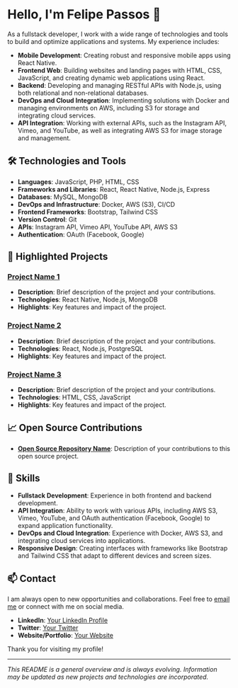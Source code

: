 # Hello, I'm Felipe Passos 👋

As a fullstack developer, I work with a wide range of technologies and tools to build and optimize applications and systems. My experience includes:

- **Mobile Development**: Creating robust and responsive mobile apps using React Native.
- **Frontend Web**: Building websites and landing pages with HTML, CSS, JavaScript, and creating dynamic web applications using React.
- **Backend**: Developing and managing RESTful APIs with Node.js, using both relational and non-relational databases.
- **DevOps and Cloud Integration**: Implementing solutions with Docker and managing environments on AWS, including S3 for storage and integrating cloud services.
- **API Integration**: Working with external APIs, such as the Instagram API, Vimeo, and YouTube, as well as integrating AWS S3 for image storage and management.
  
## 🛠️ Technologies and Tools

- **Languages**: JavaScript, PHP, HTML, CSS
- **Frameworks and Libraries**: React, React Native, Node.js, Express
- **Databases**: MySQL, MongoDB 
- **DevOps and Infrastructure**: Docker, AWS (S3), CI/CD
- **Frontend Frameworks**: Bootstrap, Tailwind CSS
- **Version Control**: Git
- **APIs**: Instagram API, Vimeo API, YouTube API, AWS S3
- **Authentication**: OAuth (Facebook, Google)

## 💼 Highlighted Projects

### [Project Name 1](link-to-repository)
- **Description**: Brief description of the project and your contributions.
- **Technologies**: React Native, Node.js, MongoDB
- **Highlights**: Key features and impact of the project.

### [Project Name 2](link-to-repository)
- **Description**: Brief description of the project and your contributions.
- **Technologies**: React, Node.js, PostgreSQL
- **Highlights**: Key features and impact of the project.

### [Project Name 3](link-to-repository)
- **Description**: Brief description of the project and your contributions.
- **Technologies**: HTML, CSS, JavaScript
- **Highlights**: Key features and impact of the project.

## 📈 Open Source Contributions

- **[Open Source Repository Name](link-to-repository)**: Description of your contributions to this open source project.

## 🌟 Skills

- **Fullstack Development**: Experience in both frontend and backend development.
- **API Integration**: Ability to work with various APIs, including AWS S3, Vimeo, YouTube, and OAuth authentication (Facebook, Google) to expand application functionality.
- **DevOps and Cloud Integration**: Experience with Docker, AWS S3, and integrating cloud services into applications.
- **Responsive Design**: Creating interfaces with frameworks like Bootstrap and Tailwind CSS that adapt to different devices and screen sizes.

## 📫 Contact

I am always open to new opportunities and collaborations. Feel free to [email me](mailto:your-email@example.com) or connect with me on social media.

- **LinkedIn**: [Your LinkedIn Profile](link-to-your-linkedin-profile)
- **Twitter**: [Your Twitter](link-to-your-twitter)
- **Website/Portfolio**: [Your Website](link-to-your-website)

Thank you for visiting my profile!

---

*This README is a general overview and is always evolving. Information may be updated as new projects and technologies are incorporated.*

